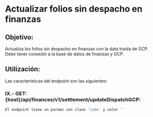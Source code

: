 # Actualizar folios sin despacho en finanzas

## Objetivo:

Actualiza los folios sin despacho en finanzas con la data traida de GCP.
Debe tener conexión a la base de datos de finanzas y GCP.

## Utilización:

Las características del endpoint son las siguientes:

### IX.- GET: {host}/api/finances/v1/settlement/updateDispatchGCP:

```sh
El endpoint tiene un params con clave 'code' y valor ''
```